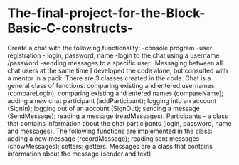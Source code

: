 # The-final-project-for-the-Block-Basic-C-constructs-
Create a chat with the following functionality: -console program -user registration - login, password, name -login to the chat using a username /password -sending messages to a specific user -Messaging between all chat users at the same time
I developed the code alone, but consulted with a mentor in a pack.
There are 3 classes created in the code.
Chat is a general class of functions: comparing existing and entered usernames (compareLogin); comparing existing and entered names (compareName); adding a new chat participant (addParticipant); logging into an account (SignIn); logging out of an account (SignOut); sending a message (SendMessage); reading a message (readMessages).
Participants - a class that contains information about the chat participants (login, password, name and messages). The following functions are implemented in the class: adding a new message (recordMessage); reading sent messages (showMessages); setters; getters.
Messages are a class that contains information about the message (sender and text).
